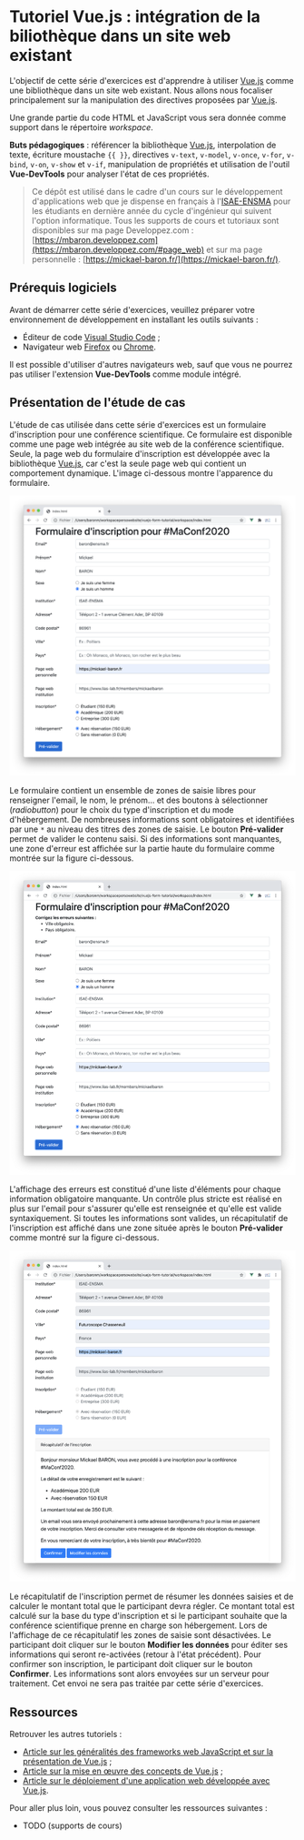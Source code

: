 # Tutoriel Vue.js : intégration de la biliothèque dans un site web existant

L'objectif de cette série d'exercices est d'apprendre à utiliser [Vue.js](https://vuejs.org/) comme une bibliothèque dans un site web existant. Nous allons nous focaliser principalement sur la manipulation des directives proposées par [Vue.js](https://vuejs.org/).

Une grande partie du code HTML et JavaScript vous sera donnée comme support dans le répertoire _workspace_. 

**Buts pédagogiques** : référencer la bibliothèque [Vue.js](https://vuejs.org/), interpolation de texte, écriture moustache `{{ }}`, directives `v-text`, `v-model`, `v-once`, `v-for`, `v-bind`, `v-on`, `v-show` et `v-if`, manipulation de propriétés et utilisation de l'outil **Vue-DevTools** pour analyser l'état de ces propriétés.

> Ce dépôt est utilisé dans le cadre d'un cours sur le développement d'applications web que je dispense  en français à l'[ISAE-ENSMA](https://www.ensma.fr) pour les étudiants en dernière année du cycle d'ingénieur qui suivent l'option informatique. Tous les supports de cours et tutoriaux sont disponibles sur ma page Developpez.com : [https://mbaron.developpez.com](https://mbaron.developpez.com/#page_web) et sur ma page personnelle : [https://mickael-baron.fr/](https://mickael-baron.fr/).

## Prérequis logiciels

Avant de démarrer cette série d'exercices, veuillez préparer votre environnement de développement en installant les outils suivants :

* Éditeur de code [Visual Studio Code](https://code.visualstudio.com/) ;
* Navigateur web [Firefox](https://www.mozilla.org/firefox/) ou [Chrome](https://www.google.com/chrome/browser/desktop/index.html).

Il est possible d'utiliser d'autres navigateurs web, sauf que vous ne pourrez pas utiliser l'extension **Vue-DevTools** comme module intégré.

## Présentation de l'étude de cas

L'étude de cas utilisée dans cette série d'exercices est un formulaire d'inscription pour une conférence scientifique. Ce formulaire est disponible comme une page web intégrée au site web de la conférence scientifique. Seule, la page web du formulaire d'inscription est développée avec la bibliothèque [Vue.js](https://vuejs.org/), car c'est la seule page web qui contient un comportement dynamique. L'image ci-dessous montre l'apparence du formulaire.

![Formulaire d'inscription](./images/registration_form.png "Formulaire d'inscription")

Le formulaire contient un ensemble de zones de saisie libres pour renseigner l'email, le nom, le prénom... et des boutons à sélectionner (*radiobutton*) pour le choix du type d'inscription et du mode d'hébergement. De nombreuses informations sont obligatoires et identifiées par une `*` au niveau des titres des zones de saisie. Le bouton **Pré-valider** permet de valider le contenu saisi. Si des informations sont manquantes, une zone d'erreur est affichée sur la partie haute du formulaire comme montrée sur la figure ci-dessous.

![Formulaire d'inscription avec des informations manquantes](./images/registration_form_with_errors.png "Formulaire d'inscription avec des informations manquantes")

L'affichage des erreurs est constitué d'une liste d'éléments pour chaque information obligatoire manquante. Un contrôle plus stricte est réalisé en plus sur l'email pour s'assurer qu'elle est renseignée et qu'elle est valide syntaxiquement. Si toutes les informations sont valides, un récapitulatif de l'inscription est affiché dans une zone située après le bouton  **Pré-valider** comme montré sur la figure ci-dessous.

![Récapitulatif de l'inscription](./images/checked_registration_form.png "Récapitulatif de l'inscription")

Le récapitulatif de l'inscription permet de résumer les données saisies et de calculer le montant total que le participant devra régler. Ce montant total est calculé sur la base du type d'inscription et si le participant souhaite que la conférence scientifique prenne en charge son hébergement. Lors de l'affichage de ce récapitulatif les zones de saisie sont désactivées. Le participant doit cliquer sur le bouton **Modifier les données** pour éditer ses informations qui seront re-activées (retour à l'état précédent). Pour confirmer son inscription, le participant doit cliquer sur le bouton **Confirmer**. Les informations sont alors envoyées sur un serveur pour traitement. Cet envoi ne sera pas traitée par cette série d'exercices.

## Ressources

Retrouver les autres tutoriels :

* [Article sur les généralités des frameworks web JavaScript et sur la présentation de Vue.js](https://mickael-baron.fr/web/vuejs-generalites-part1) ;
* [Article sur la mise en œuvre des concepts de Vue.js](https://mickael-baron.fr/web/vuejs-miseenoeuvre-part2) ;
* [Article sur le déploiement d'une application web développée avec Vue.js](https://mickael-baron.fr/web/vuejs-deploiement-part3).

Pour aller plus loin, vous pouvez consulter les ressources suivantes :

* TODO (supports de cours)